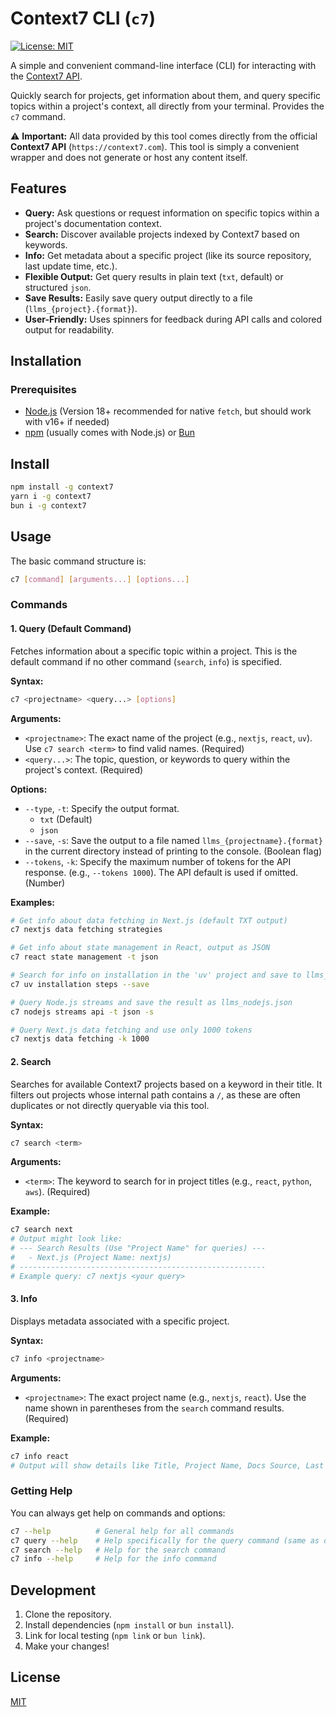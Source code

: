 # Context7 CLI (`c7`)

[![License: MIT](https://img.shields.io/badge/License-MIT-yellow.svg)](https://opensource.org/licenses/MIT)

A simple and convenient command-line interface (CLI) for interacting with the [Context7 API](https://context7.com/).

Quickly search for projects, get information about them, and query specific topics within a project's context, all directly from your terminal. Provides the `c7` command.

⚠️ **Important:** All data provided by this tool comes directly from the official **Context7 API** (`https://context7.com`). This tool is simply a convenient wrapper and does not generate or host any content itself.

## Features

*   **Query:** Ask questions or request information on specific topics within a project's documentation context.
*   **Search:** Discover available projects indexed by Context7 based on keywords.
*   **Info:** Get metadata about a specific project (like its source repository, last update time, etc.).
*   **Flexible Output:** Get query results in plain text (`txt`, default) or structured `json`.
*   **Save Results:** Easily save query output directly to a file (`llms_{project}.{format}`).
*   **User-Friendly:** Uses spinners for feedback during API calls and colored output for readability.

## Installation

### Prerequisites

*   [Node.js](https://nodejs.org/) (Version 18+ recommended for native `fetch`, but should work with v16+ if needed)
*   [npm](https://www.npmjs.com/) (usually comes with Node.js) or [Bun](https://bun.sh/)

## Install

```bash
npm install -g context7
yarn i -g context7
bun i -g context7
```

## Usage

The basic command structure is:

```bash
c7 [command] [arguments...] [options...]
```

### Commands

#### 1. Query (Default Command)

Fetches information about a specific topic within a project. This is the default command if no other command (`search`, `info`) is specified.

**Syntax:**

```bash
c7 <projectname> <query...> [options]
```

**Arguments:**

*   `<projectname>`: The exact name of the project (e.g., `nextjs`, `react`, `uv`). Use `c7 search <term>` to find valid names. (Required)
*   `<query...>`: The topic, question, or keywords to query within the project's context. (Required)

**Options:**

*   `--type`, `-t`: Specify the output format.
    *   `txt` (Default)
    *   `json`
*   `--save`, `-s`: Save the output to a file named `llms_{projectname}.{format}` in the current directory instead of printing to the console. (Boolean flag)
*   `--tokens`, `-k`: Specify the maximum number of tokens for the API response. (e.g., `--tokens 1000`). The API default is used if omitted. (Number)
  

**Examples:**

```bash
# Get info about data fetching in Next.js (default TXT output)
c7 nextjs data fetching strategies

# Get info about state management in React, output as JSON
c7 react state management -t json

# Search for info on installation in the 'uv' project and save to llms_uv.txt
c7 uv installation steps --save

# Query Node.js streams and save the result as llms_nodejs.json
c7 nodejs streams api -t json -s

# Query Next.js data fetching and use only 1000 tokens
c7 nextjs data fetching -k 1000
```

#### 2. Search

Searches for available Context7 projects based on a keyword in their title. It filters out projects whose internal path contains a `/`, as these are often duplicates or not directly queryable via this tool.

**Syntax:**

```bash
c7 search <term>
```

**Arguments:**

*   `<term>`: The keyword to search for in project titles (e.g., `react`, `python`, `aws`). (Required)

**Example:**

```bash
c7 search next
# Output might look like:
# --- Search Results (Use "Project Name" for queries) ---
#   - Next.js (Project Name: nextjs)
# -------------------------------------------------------
# Example query: c7 nextjs <your query>
```

#### 3. Info

Displays metadata associated with a specific project.

**Syntax:**

```bash
c7 info <projectname>
```

**Arguments:**

*   `<projectname>`: The exact project name (e.g., `nextjs`, `react`). Use the name shown in parentheses from the `search` command results. (Required)

**Example:**

```bash
c7 info react
# Output will show details like Title, Project Name, Docs Source, Last Update, etc.
```

### Getting Help

You can always get help on commands and options:

```bash
c7 --help          # General help for all commands
c7 query --help    # Help specifically for the query command (same as default)
c7 search --help   # Help for the search command
c7 info --help     # Help for the info command
```

## Development

1.  Clone the repository.
2.  Install dependencies (`npm install` or `bun install`).
3.  Link for local testing (`npm link` or `bun link`).
4.  Make your changes!

## License

[MIT](LICENSE)